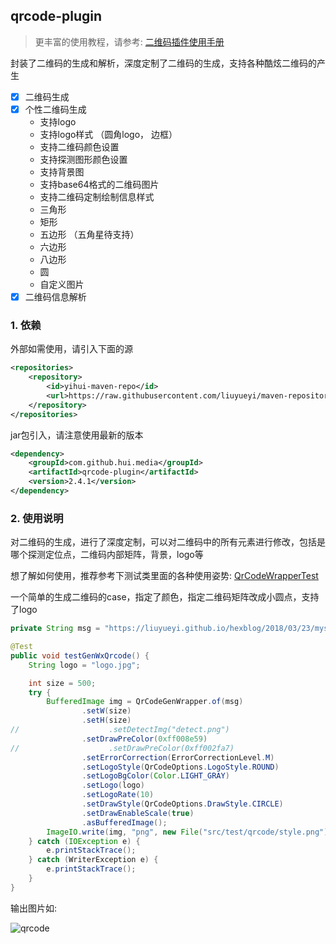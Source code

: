 ## qrcode-plugin

> 更丰富的使用教程，请参考: [二维码插件使用手册](https://liuyueyi.github.io/quick-media/#/%E6%8F%92%E4%BB%B6/%E4%BA%8C%E7%BB%B4%E7%A0%81/%E4%BA%8C%E7%BB%B4%E7%A0%81%E6%8F%92%E4%BB%B6%E4%BD%BF%E7%94%A8%E6%89%8B%E5%86%8C)

封装了二维码的生成和解析，深度定制了二维码的生成，支持各种酷炫二维码的产生

- [x] 二维码生成
- [x] 个性二维码生成
    - 支持logo
    - 支持logo样式 （圆角logo， 边框）
    - 支持二维码颜色设置
    - 支持探测图形颜色设置
    - 支持背景图
    - 支持base64格式的二维码图片
    - 支持二维码定制绘制信息样式
     - 三角形
     - 矩形
     - 五边形 （五角星待支持）
     - 六边形
     - 八边形
     - 圆
     - 自定义图片
- [x] 二维码信息解析

### 1. 依赖

外部如需使用，请引入下面的源

```xml
<repositories>
    <repository>
        <id>yihui-maven-repo</id>
        <url>https://raw.githubusercontent.com/liuyueyi/maven-repository/master/repository</url>
    </repository>
</repositories>
```

jar包引入，请注意使用最新的版本

```xml
<dependency>
    <groupId>com.github.hui.media</groupId>
    <artifactId>qrcode-plugin</artifactId>
    <version>2.4.1</version>
</dependency>
```

### 2. 使用说明


对二维码的生成，进行了深度定制，可以对二维码中的所有元素进行修改，包括是哪个探测定位点，二维码内部矩阵，背景，logo等

想了解如何使用，推荐参考下测试类里面的各种使用姿势: [QrCodeWrapperTest](https://github.com/liuyueyi/quick-media/blob/master/plugins/qrcode-plugin/src/test/java/com/github/hui/quick/plugin/test/QrCodeWrapperTest.java)

一个简单的生成二维码的case，指定了颜色，指定二维码矩阵改成小圆点，支持了logo

```java
private String msg = "https://liuyueyi.github.io/hexblog/2018/03/23/mysql之锁与事务详解/";

@Test
public void testGenWxQrcode() {
    String logo = "logo.jpg";

    int size = 500;
    try {
        BufferedImage img = QrCodeGenWrapper.of(msg)
                .setW(size)
                .setH(size)
//                    .setDetectImg("detect.png")
                .setDrawPreColor(0xff008e59)
//                    .setDrawPreColor(0xff002fa7)
                .setErrorCorrection(ErrorCorrectionLevel.M)
                .setLogoStyle(QrCodeOptions.LogoStyle.ROUND)
                .setLogoBgColor(Color.LIGHT_GRAY)
                .setLogo(logo)
                .setLogoRate(10)
                .setDrawStyle(QrCodeOptions.DrawStyle.CIRCLE)
                .setDrawEnableScale(true)
                .asBufferedImage();
        ImageIO.write(img, "png", new File("src/test/qrcode/style.png"));
    } catch (IOException e) {
        e.printStackTrace();
    } catch (WriterException e) {
        e.printStackTrace();
    }
}
```

输出图片如: 

![qrcode](https://raw.githubusercontent.com/liuyueyi/quick-media/master/plugins/qrcode-plugin/src/test/qrcode/style.png)
